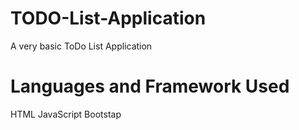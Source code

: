# TODO-List-Application
A very basic ToDo List Application 

# Languages and Framework Used
HTML
JavaScript
Bootstap
